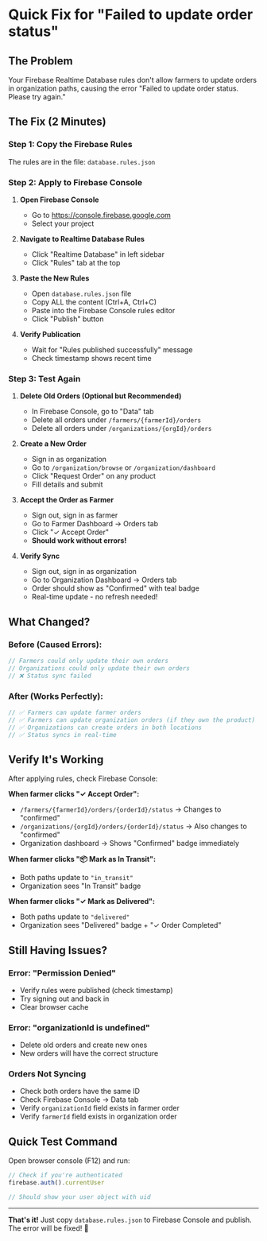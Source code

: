 # Quick Fix for "Failed to update order status"

## The Problem
Your Firebase Realtime Database rules don't allow farmers to update orders in organization paths, causing the error "Failed to update order status. Please try again."

## The Fix (2 Minutes)

### Step 1: Copy the Firebase Rules
The rules are in the file: `database.rules.json`

### Step 2: Apply to Firebase Console

1. **Open Firebase Console**
   - Go to https://console.firebase.google.com
   - Select your project

2. **Navigate to Realtime Database Rules**
   - Click "Realtime Database" in left sidebar
   - Click "Rules" tab at the top

3. **Paste the New Rules**
   - Open `database.rules.json` file
   - Copy ALL the content (Ctrl+A, Ctrl+C)
   - Paste into the Firebase Console rules editor
   - Click "Publish" button

4. **Verify Publication**
   - Wait for "Rules published successfully" message
   - Check timestamp shows recent time

### Step 3: Test Again

1. **Delete Old Orders (Optional but Recommended)**
   - In Firebase Console, go to "Data" tab
   - Delete all orders under `/farmers/{farmerId}/orders`
   - Delete all orders under `/organizations/{orgId}/orders`

2. **Create a New Order**
   - Sign in as organization
   - Go to `/organization/browse` or `/organization/dashboard`
   - Click "Request Order" on any product
   - Fill details and submit

3. **Accept the Order as Farmer**
   - Sign out, sign in as farmer
   - Go to Farmer Dashboard → Orders tab
   - Click "✓ Accept Order"
   - **Should work without errors!**

4. **Verify Sync**
   - Sign out, sign in as organization
   - Go to Organization Dashboard → Orders tab
   - Order should show as "Confirmed" with teal badge
   - Real-time update - no refresh needed!

## What Changed?

### Before (Caused Errors):
```javascript
// Farmers could only update their own orders
// Organizations could only update their own orders
// ❌ Status sync failed
```

### After (Works Perfectly):
```javascript
// ✅ Farmers can update farmer orders
// ✅ Farmers can update organization orders (if they own the product)
// ✅ Organizations can create orders in both locations
// ✅ Status syncs in real-time
```

## Verify It's Working

After applying rules, check Firebase Console:

**When farmer clicks "✓ Accept Order":**
- `/farmers/{farmerId}/orders/{orderId}/status` → Changes to "confirmed"
- `/organizations/{orgId}/orders/{orderId}/status` → Also changes to "confirmed"
- Organization dashboard → Shows "Confirmed" badge immediately

**When farmer clicks "📦 Mark as In Transit":**
- Both paths update to `"in_transit"`
- Organization sees "In Transit" badge

**When farmer clicks "✓ Mark as Delivered":**
- Both paths update to `"delivered"`
- Organization sees "Delivered" badge + "✓ Order Completed"

## Still Having Issues?

### Error: "Permission Denied"
- Verify rules were published (check timestamp)
- Try signing out and back in
- Clear browser cache

### Error: "organizationId is undefined"
- Delete old orders and create new ones
- New orders will have the correct structure

### Orders Not Syncing
- Check both orders have the same ID
- Check Firebase Console → Data tab
- Verify `organizationId` field exists in farmer order
- Verify `farmerId` field exists in organization order

## Quick Test Command

Open browser console (F12) and run:
```javascript
// Check if you're authenticated
firebase.auth().currentUser

// Should show your user object with uid
```

---

**That's it!** Just copy `database.rules.json` to Firebase Console and publish. The error will be fixed! 🎉

